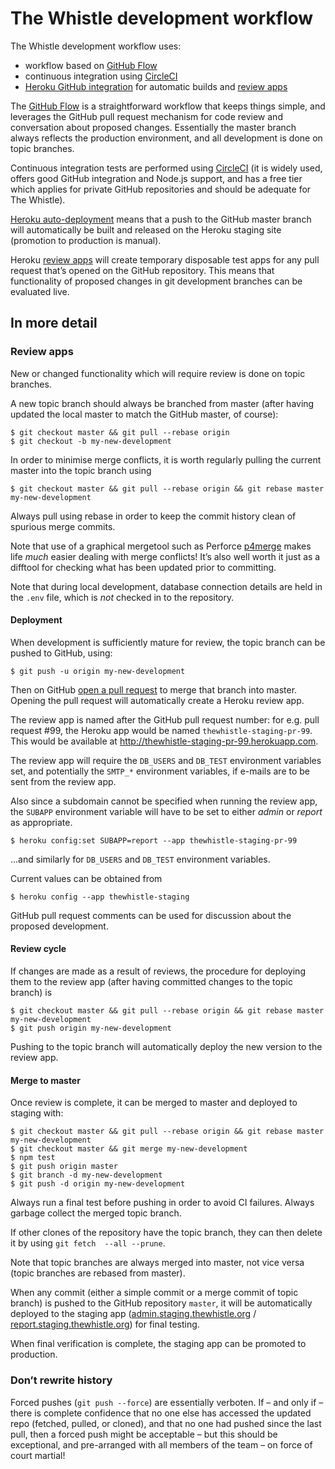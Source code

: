 The Whistle development workflow
================================

The Whistle development workflow uses:

- workflow based on [GitHub Flow](https://guides.github.com/introduction/flow/)
- continuous integration using [CircleCI](https://circleci.com/)
- [Heroku GitHub integration](https://devcenter.heroku.com/articles/github-integration) for automatic 
  builds and [review apps](https://devcenter.heroku.com/articles/github-integration-review-apps)

The [GitHub Flow](https://guides.github.com/introduction/flow/) is a straightforward workflow that
keeps things simple, and leverages the GitHub pull request mechanism for code review and conversation 
about proposed changes. Essentially the master branch always reflects the production environment, 
and all development is done on topic branches.

Continuous integration tests are performed using [CircleCI](https://circleci.com/) (it is widely used, 
offers good GitHub integration and Node.js support, and has a free tier which applies for private 
GitHub repositories and should be adequate for The Whistle).

[Heroku auto-deployment](https://devcenter.heroku.com/articles/github-integration#automatic-deploys) 
means that a push to the GitHub master branch will automatically be built and released on the Heroku 
staging site (promotion to production is manual).

Heroku [review apps](https://devcenter.heroku.com/articles/github-integration-review-apps) will 
create temporary disposable test apps for any pull request that’s opened on the GitHub repository. 
This means that functionality of proposed changes in git development branches can be evaluated live.

In more detail
--------------

### Review apps

New or changed functionality which will require review is done on topic branches.

A new topic branch should always be branched from master (after having updated the local master to 
match the GitHub master, of course):

    $ git checkout master && git pull --rebase origin
    $ git checkout -b my-new-development

In order to minimise merge conflicts, it is worth regularly pulling the current master into the 
topic branch using

    $ git checkout master && git pull --rebase origin && git rebase master my-new-development

Always pull using rebase in order to keep the commit history clean of spurious merge commits.

Note that use of a graphical mergetool such as Perforce 
[p4merge](https://www.perforce.com/products/helix-apps/merge-diff-tool-p4merge) makes life _much_ 
easier dealing with merge conflicts! It’s also well worth it just as a difftool for checking what 
has been updated prior to committing.

Note that during local development, database connection details are held in the `.env` file, which 
is _not_ checked in to the repository.

#### Deployment

When development is sufficiently mature for review, the topic branch can be pushed to GitHub, using:

    $ git push -u origin my-new-development

Then on GitHub [open a pull request](https://help.github.com/articles/creating-a-pull-request/) to 
merge that branch into master. Opening the pull request will automatically create a Heroku review app.

The review app is named after the GitHub pull request number: for e.g. pull request #99, the Heroku 
app would be named `thewhistle-staging-pr-99`. This would be available at 
http://thewhistle-staging-pr-99.herokuapp.com.

The review app will require the `DB_USERS` and `DB_TEST` environment variables set, and potentially 
the `SMTP_*` environment variables, if e-mails are to be sent from the review app. 

Also since a subdomain cannot be specified when running the review app, the `SUBAPP` environment 
variable will have to be set to either _admin_ or _report_ as appropriate.

    $ heroku config:set SUBAPP=report --app thewhistle-staging-pr-99

...and similarly for `DB_USERS` and `DB_TEST` environment variables.

Current values can be obtained from

    $ heroku config --app thewhistle-staging

GitHub pull request comments can be used for discussion about the proposed development.

#### Review cycle

If changes are made as a result of reviews, the procedure for deploying them to the review app 
(after having committed changes to the topic branch) is

    $ git checkout master && git pull --rebase origin && git rebase master my-new-development
    $ git push origin my-new-development

Pushing to the topic branch will automatically deploy the new version to the review app.

#### Merge to master

Once review is complete, it can be merged to master and deployed to staging with:

    $ git checkout master && git pull --rebase origin && git rebase master my-new-development
    $ git checkout master && git merge my-new-development
    $ npm test
    $ git push origin master
    $ git branch -d my-new-development
    $ git push -d origin my-new-development

Always run a final test before pushing in order to avoid CI failures. Always garbage collect the 
merged topic branch.

If other clones of the repository have the topic branch, they can then delete it by using `git fetch 
--all --prune`.

Note that topic branches are always merged into master, not vice versa (topic branches are rebased 
from master).

When any commit (either a simple commit or a merge commit of topic branch) is pushed to the GitHub 
repository `master`, it will be automatically deployed to the staging app 
([admin.staging.thewhistle.org](http://admin.staging.thewhistle.org) / 
[report.staging.thewhistle.org](report.staging.thewhistle.org)) for final testing.

When final verification is complete, the staging app can be promoted to production.

### Don’t rewrite history

Forced pushes (`git push --force`) are essentially verboten. If – and only if – there is complete 
confidence that no one else has accessed the updated repo (fetched, pulled, or cloned), and that no 
one had pushed since the last pull, then a forced push might be acceptable – but this should be 
exceptional, and pre-arranged with all members of the team – on force of court martial!
